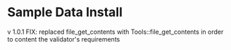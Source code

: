 # Sample Data Install

v 1.0.1
FIX: replaced file_get_contents with Tools::file_get_contents in order to content the validator's requirements